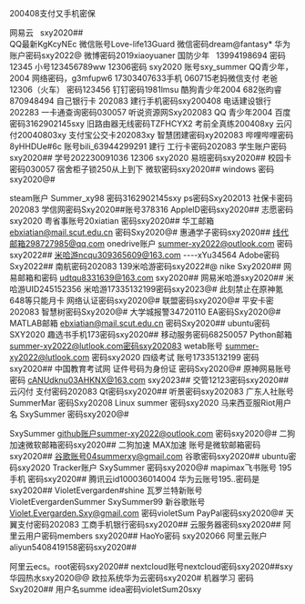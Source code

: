 200408支付又手机密保

 网易云   sxy2020##   
QQ最新KgKcyNEc
微信账号Love-life13Guard
微信密码dream@fantasy*
华为账户密码sxy2022@
微博密码2019xiaoyuaner
国防少年   13994198694 密码12345
小号123456789ww
12306密码 sxy2020 账号sxy_summer
QQ青少年，2004
网络密码，g3mfupw6
17303407633手机
060715老妈微信支付
老爸12306（火车）   密码123456
钉钉密码1981lmsu
酷狗青少年2004                                682张昀睿870948494 
自己银行卡 202083
建行手机密码sxy200408
电话建设银行 202283
一卡通查询密码030057
听说资源网Sxy202083
QQ 青少年2004
百度密码3162902145sxy
旧路由器无线密码TZFHCYX2
考前全真练200408xy
云闪付20040803xy
支付宝公交卡202083xy
智慧团建密码xy202083
哔哩哔哩密码8yHHDUe#6c      账号bili_63944299291
建行 工行卡密码202083
学生账户密码sxy2020##                              学号202230091036
12306 sxy2020
易班密码sxy2020##                                     校园卡密码030057
宿舍柜子锁250从上到下
微软密码sxy2020##
windows 密码 sxy2020@#

steam账户 Summer_xy98      密码3162902145sxy
ps密码Sxy202013
社保卡密码202083
学信网密码Sxy2020##账号378316
AppleID密码sxy2020##
志愿密码sxy2020
粤省事账号20xiatian 密码sxy2020##
华工邮箱 ebxiatian@mail.scut.edu.cn
密码Sxy2020@#
惠通学子密码sxy2020##
线代邮箱298727985@qq.com
onedrive账户 summer-xy2022@outlook.com
密码sxy2022##
米哈游ncqu309365609@163.com  ----xYu34564
Adobe密码Sxy2022##
南航密码202083
139米哈游密码sxy2022#@
nike Sxy2020##
网易邮箱和密码
udtqu8331639@163.com
sxy2020##
网易米哈游sxy2020##
米哈游UID245152356
米哈游17335132199密码sxy2023@#
此刻禁止在原神氪648等只能月卡
网络认证密码sxy2020@#
联盟密码sxy2020@#
平安卡密202083
智慧树密码Sxy2020@#
大学城报警34720110
EA密码Sxy2020@#
MATLAB邮箱
ebxiatian@mail.scut.edu.cn
密码Sxy2020##
ubuntu密码SXY2020
趣选书手机173密码sxy2020##
移动服务密码68250057
Python邮箱 summer-xy2022@lutlook.com密码sxy202083
wetab账号 summer-xy2022@lutlook.com
          密码sxy2020
四级考试
账号17335132199 密码sxy2020##
中国教育考试网
证件号码为身份证 密码Sxy2020@#
原神网易账号密码
cANUdknu03AHKNX@163.com
sxy2023##
交管12123密码sxy2020##
云闪付 支付密码202083
Qt密码sxy2020##
听景密码sxy202083
广东人社账号SummerMar 密码Sxy20208
Linux summer 密码sxy2020
马来西亚服Riot用户名 SxySummer
密码sxy2020@#

SxySummer
github账户summer-xy2022@outlook.com
密码sxy2020@#
二狗加速微软邮箱密码sxy2020##
二狗加速
MAX加速 账号是微软邮箱密码sxy2020## 
谷歌账号04summerxy@gmail.com
谷歌密码sxy2020##
ubuntu密码sxy2020
Tracker账户 SxySummer 密码sxy2020@#
mapimax飞书账号 195手机 密码sxy2020##
腾讯云id100036014004
华为云账号195..密码是sxy2020##
VioletEvergarden#shine
瓦罗兰特新账号
VioletEvergardenSummer
SxySummer99
新谷歌账号
Violet.Evergarden.Sxy@gmail.com
密码violetSum
PayPal密码sxy2020@#
天翼支付密码202083
工商手机银行密码sxy2020##
云服务器密码sxy2020##
阿里云用户密码members sxy2020##
HaoYo密码 sxy202066
阿里云账户aliyun5408419158密码sxy2020##

阿里云ecs。root密码sxy2020##
nextcloud账号nextcloud密码sxy2020##sxy
华园热水sxy2020@@
欧拉系统华为云密码sxy2020#
机器学习 密码Sxy2020## 用户名summe
idea密码violetSum20sxy